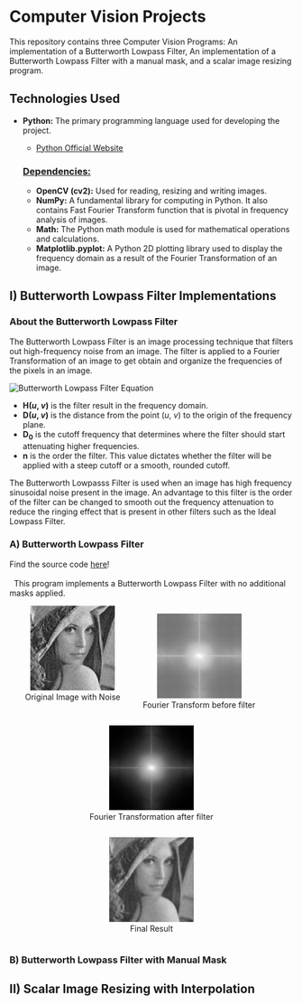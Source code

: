 # Computer Vision Projects

This repository contains three Computer Vision Programs: An implementation of a Butterworth Lowpass Filter, An implementation of a Butterworth Lowpass Filter with a manual mask, and a scalar image resizing program.

## Technologies Used

- **Python:** The primary programming language used for developing the project.

  - [Python Official Website](https://www.python.org/)

  ### <u>Dependencies:</u>

  - **OpenCV (cv2):** Used for reading, resizing and writing images.
  - **NumPy:** A fundamental library for computing in Python. It also contains Fast Fourier Transform function that is pivotal in frequency analysis of images.
  - **Math:** The Python math module is used for mathematical operations and calculations.
  - **Matplotlib.pyplot:** A Python 2D plotting library used to display the frequency domain as a result of the Fourier Transformation of an image.

## I) Butterworth Lowpass Filter Implementations

### About the Butterworth Lowpass Filter

The Butterworth Lowpass Filter is an image processing technique that filters out high-frequency noise from an image. The filter is applied to a Fourier Transformation of an image to get obtain and organize the frequencies of the pixels in an image.

![Butterworth Lowpass Filter Equation](https://epochabuse.com/wp-content/uploads/2020/12/butterworth-lowpass-filter-formula.png)

- **H(_u_, _v_)** is the filter result in the frequency domain.
- **D(_u_, _v_)** is the distance from the point (_u_, _v_) to the origin of the frequency plane.
- **D<sub>0</sub>** is the cutoff frequency that determines where the filter should start attenuating higher frequencies.
- **n** is the order the filter. This value dictates whether the filter will be applied with a steep cutoff or a smooth, rounded cutoff.

The Butterworth Lowpasss Filter is used when an image has high frequency sinusoidal noise present in the image. An advantage to this filter is the order of the filter can be changed to smooth out the frequency attenuation to reduce the ringing effect that is present in other filters such as the Ideal Lowpass Filter.

### A) **Butterworth Lowpass Filter**

Find the source code <a href="./ImageNoiseFilters/ButterworthLPF/ButterworthLPF.py">here</a>!  
<br>&nbsp;&nbsp;This program implements a Butterworth Lowpass Filter with no additional masks applied.

<div style="display: flex; flex-wrap: wrap; justify-content: center;">
    <div style="10px;" align="center">
        <figurealign="center">
            <a href="./ImageNoiseFilters/ButterworthLPF/Lena.jpg" target="_blank">
                <img src="./ImageNoiseFilters/ButterworthLPF/Lena.jpg" alt="Original Image" width="150">
            </a><br>
            <figcaption>Original Image with Noise</figcaption>
        </figure>
    </div>
    <div style="10px;" align="center">
        <figure align="center">
            <a href="./ImageNoiseFilters/ButterworthLPF/noiseyFFt.jpg" target="_blank">
                <img src="./ImageNoiseFilters/ButterworthLPF/noiseyFFt.jpg" alt="FFT prefilter" width="150">
            </a><br>
            <figcaption>Fourier Transform before filter</figcaption>
        </figure>
    </div>
    <div style="10px;" align="center">
        <figure align="center">
            <a href="./ImageNoiseFilters/ButterworthLPF/FilteredFFT.jpg" target="_blank">
                <img src="./ImageNoiseFilters/ButterworthLPF/FilteredFFT.jpg" width="150">
            </a><br>
            <figcaption>Fourier Transformation after filter</figcaption>
        </figure>
    </div>
    <div style="10px;" align="center">
        <figure align="center">
            <a href="./ImageNoiseFilters/ButterworthLPF/Output.jpg" target="_blank">
                <img src="./ImageNoiseFilters/ButterworthLPF/Output.jpg" width="150">
            </a><br>
            <figcaption>Final Result</figcaption>
        <figure>
    </div>
</div>


### B) **Butterworth Lowpass Filter with Manual Mask**

## II) Scalar Image Resizing with Interpolation
